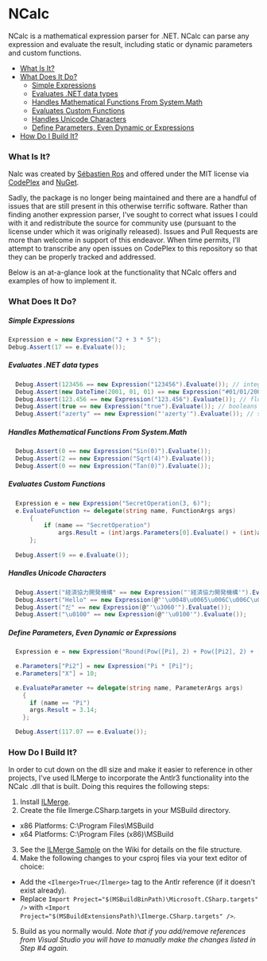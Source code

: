 # NCalc  
NCalc is a mathematical expression parser for .NET. NCalc can parse any expression and evaluate the result, including static or dynamic parameters and custom functions.

  - [What Is It?](#what-is-it)
  - [What Does It Do?](#what-does-it-do)
      - [Simple Expressions](#simple-expressions)
      - [Evaluates .NET data types](#evaluates-net-data-types)
      - [Handles Mathematical Functions From System.Math](#handles-mathematical-functions-from-systemmath)
      - [Evaluates Custom Functions](#evaluates-custom-functions)
      - [Handles Unicode Characters](#handles-unicode-characters)
      - [Define Parameters, Even Dynamic or Expressions](#define-parameters-even-dynamic-or-expressions)
  - [How Do I Build It?](#how-do-i-build-it)

### What Is It?
Nalc was created by [Sébastien Ros](https://www.codeplex.com/site/users/view/sebastienros) and offered under the MIT license via [CodePlex](https://ncalc.codeplex.com/) and [NuGet](https://www.nuget.org/packages/ncalc/). 

Sadly, the package is no longer being maintained and there are a handful of issues that are still present in this otherwise terrific software. Rather than finding another expression parser, I've sought to correct what issues I could with it and redistribute the source for community use (pursuant to the license under which it was originally released). Issues and Pull Requests are more than welcome in support of this endeavor. When time permits, I'll attempt to transcribe any open issues on CodePlex to this repository so that they can be properly tracked and addressed.

Below is an at-a-glance look at the functionality that NCalc offers and examples of how to implement it.

### What Does It Do?
##### Simple Expressions
```c#
Expression e = new Expression("2 + 3 * 5");
Debug.Assert(17 == e.Evaluate());
```

##### Evaluates .NET data types
```c#
  Debug.Assert(123456 == new Expression("123456").Evaluate()); // integers
  Debug.Assert(new DateTime(2001, 01, 01) == new Expression("#01/01/2001#").Evaluate()); // date and times
  Debug.Assert(123.456 == new Expression("123.456").Evaluate()); // floating point numbers
  Debug.Assert(true == new Expression("true").Evaluate()); // booleans
  Debug.Assert("azerty" == new Expression("'azerty'").Evaluate()); // strings
```

##### Handles Mathematical Functions From System.Math
```c#
  Debug.Assert(0 == new Expression("Sin(0)").Evaluate());
  Debug.Assert(2 == new Expression("Sqrt(4)").Evaluate());
  Debug.Assert(0 == new Expression("Tan(0)").Evaluate());
```

##### Evaluates Custom Functions
```c#
  Expression e = new Expression("SecretOperation(3, 6)");
  e.EvaluateFunction += delegate(string name, FunctionArgs args)
      {
          if (name == "SecretOperation")
              args.Result = (int)args.Parameters[0].Evaluate() + (int)args.Parameters[1].Evaluate();
      };
  
  Debug.Assert(9 == e.Evaluate());
```

##### Handles Unicode Characters
```c#
  Debug.Assert("経済協力開発機構" == new Expression("'経済協力開発機構'").Evaluate());
  Debug.Assert("Hello" == new Expression(@"'\u0048\u0065\u006C\u006C\u006F'").Evaluate());
  Debug.Assert("だ" == new Expression(@"'\u3060'").Evaluate());
  Debug.Assert("\u0100" == new Expression(@"'\u0100'").Evaluate());
```

##### Define Parameters, Even Dynamic or Expressions
```c#
  Expression e = new Expression("Round(Pow([Pi], 2) + Pow([Pi2], 2) + [X], 2)");

  e.Parameters["Pi2"] = new Expression("Pi * [Pi]");
  e.Parameters["X"] = 10;

  e.EvaluateParameter += delegate(string name, ParameterArgs args)
    {
      if (name == "Pi")
      args.Result = 3.14;
    };

  Debug.Assert(117.07 == e.Evaluate());
```

### How Do I Build It?
In order to cut down on the dll size and make it easier to reference in other projects, I've used ILMerge to incorporate the Antlr3 functionality into the NCalc .dll that is built. Doing this requires the following steps:  
1. Install [ILMerge](http://www.microsoft.com/en-us/download/details.aspx?id=17630).
2. Create the file Ilmerge.CSharp.targets in your MSBuild directory.
  - x86 Platforms: C:\Program Files\MSBuild
  - x64 Platforms: C:\Program Files (x86)\MSBuild
3. See the [ILMerge Sample](https://github.com/MichaelAguilar/NCalc/wiki/ILMerge-Sample-File) on the Wiki for details on the file structure.
4. Make the following changes to your csproj files via your text editor of choice:
  - Add the `<Ilmerge>True</Ilmerge>` tag to the Antlr reference (if it doesn't exist already).
  - Replace `Import Project="$(MSBuildBinPath)\Microsoft.CSharp.targets" />` with `<Import Project="$(MSBuildExtensionsPath)\Ilmerge.CSharp.targets" />`.
5. Build as you normally would.
*Note that if you add/remove references from Visual Studio you will have to manually make the changes listed in Step #4 again.*
